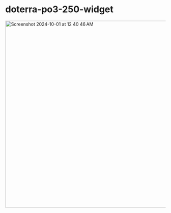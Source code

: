 # doterra-po3-250-widget

<img width="587" alt="Screenshot 2024-10-01 at 12 40 46 AM" src="https://github.com/user-attachments/assets/6bc98f5d-6595-485a-8c18-37bf2e334704">
